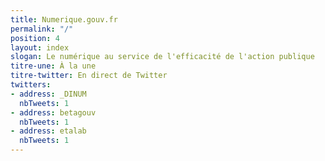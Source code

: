 ```yaml
---
title: Numerique.gouv.fr
permalink: "/"
position: 4
layout: index
slogan: Le numérique au service de l'efficacité de l'action publique
titre-une: À la une
titre-twitter: En direct de Twitter
twitters:
- address: _DINUM
  nbTweets: 1
- address: betagouv
  nbTweets: 1
- address: etalab
  nbTweets: 1
---
```


